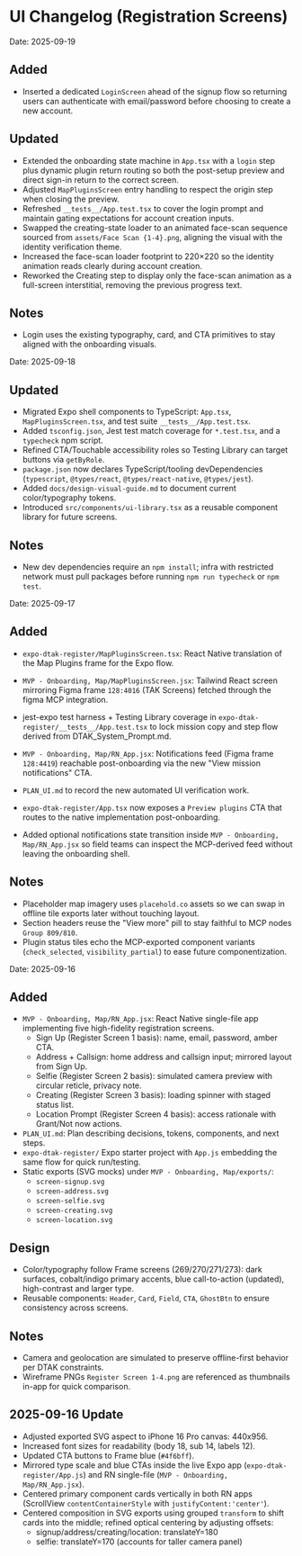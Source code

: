 # UI Changelog (Registration Screens)

Date: 2025-09-19

## Added
- Inserted a dedicated `LoginScreen` ahead of the signup flow so returning users can authenticate with email/password before choosing to create a new account.

## Updated
- Extended the onboarding state machine in `App.tsx` with a `login` step plus dynamic plugin return routing so both the post-setup preview and direct sign-in return to the correct screen.
- Adjusted `MapPluginsScreen` entry handling to respect the origin step when closing the preview.
- Refreshed `__tests__/App.test.tsx` to cover the login prompt and maintain gating expectations for account creation inputs.
- Swapped the creating-state loader to an animated face-scan sequence sourced from `assets/Face Scan {1-4}.png`, aligning the visual with the identity verification theme.
- Increased the face-scan loader footprint to 220×220 so the identity animation reads clearly during account creation.
- Reworked the Creating step to display only the face-scan animation as a full-screen interstitial, removing the previous progress text.

## Notes
- Login uses the existing typography, card, and CTA primitives to stay aligned with the onboarding visuals.

Date: 2025-09-18

## Updated
- Migrated Expo shell components to TypeScript: `App.tsx`, `MapPluginsScreen.tsx`, and test suite `__tests__/App.test.tsx`.
- Added `tsconfig.json`, Jest test match coverage for `*.test.tsx`, and a `typecheck` npm script.
- Refined CTA/Touchable accessibility roles so Testing Library can target buttons via `getByRole`.
- `package.json` now declares TypeScript/tooling devDependencies (`typescript`, `@types/react`, `@types/react-native`, `@types/jest`).
- Added `docs/design-visual-guide.md` to document current color/typography tokens.
- Introduced `src/components/ui-library.tsx` as a reusable component library for future screens.

## Notes
- New dev dependencies require an `npm install`; infra with restricted network must pull packages before running `npm run typecheck` or `npm test`.

Date: 2025-09-17

## Added
- `expo-dtak-register/MapPluginsScreen.tsx`: React Native translation of the Map Plugins frame for the Expo flow.
- `MVP - Onboarding, Map/MapPluginsScreen.jsx`: Tailwind React screen mirroring Figma frame `128:4016` (TAK Screens) fetched through the figma MCP integration.
- jest-expo test harness + Testing Library coverage in `expo-dtak-register/__tests__/App.test.tsx` to lock mission copy and step flow derived from DTAK_System_Prompt.md.
- `MVP - Onboarding, Map/RN_App.jsx`: Notifications feed (Figma frame `128:4419`) reachable post-onboarding via the new "View mission notifications" CTA.

- `PLAN_UI.md` to record the new automated UI verification work.
- `expo-dtak-register/App.tsx` now exposes a `Preview plugins` CTA that routes to the native implementation post-onboarding.
- Added optional notifications state transition inside `MVP - Onboarding, Map/RN_App.jsx` so field teams can inspect the MCP-derived feed without leaving the onboarding shell.

## Notes
- Placeholder map imagery uses `placehold.co` assets so we can swap in offline tile exports later without touching layout.
- Section headers reuse the "View more" pill to stay faithful to MCP nodes `Group 809/810`.
- Plugin status tiles echo the MCP-exported component variants (`check_selected`, `visibility_partial`) to ease future componentization.


Date: 2025-09-16

## Added
- `MVP - Onboarding, Map/RN_App.jsx`: React Native single-file app implementing five high-fidelity registration screens.
  - Sign Up (Register Screen 1 basis): name, email, password, amber CTA.
  - Address + Callsign: home address and callsign input; mirrored layout from Sign Up.
  - Selfie (Register Screen 2 basis): simulated camera preview with circular reticle, privacy note.
  - Creating (Register Screen 3 basis): loading spinner with staged status list.
  - Location Prompt (Register Screen 4 basis): access rationale with Grant/Not now actions.
- `PLAN_UI.md`: Plan describing decisions, tokens, components, and next steps.
 - `expo-dtak-register/` Expo starter project with `App.js` embedding the same flow for quick run/testing.
 - Static exports (SVG mocks) under `MVP - Onboarding, Map/exports/`:
   - `screen-signup.svg`
   - `screen-address.svg`
   - `screen-selfie.svg`
   - `screen-creating.svg`
   - `screen-location.svg`

## Design
- Color/typography follow Frame screens (269/270/271/273): dark surfaces, cobalt/indigo primary accents, blue call-to-action (updated), high-contrast and larger type.
- Reusable components: `Header`, `Card`, `Field`, `CTA`, `GhostBtn` to ensure consistency across screens.

## Notes
- Camera and geolocation are simulated to preserve offline-first behavior per DTAK constraints.
- Wireframe PNGs `Register Screen 1-4.png` are referenced as thumbnails in-app for quick comparison.

## 2025-09-16 Update
- Adjusted exported SVG aspect to iPhone 16 Pro canvas: 440x956.
- Increased font sizes for readability (body 18, sub 14, labels 12).
- Updated CTA buttons to Frame blue (`#4f6bff`).
- Mirrored type scale and blue CTAs inside the live Expo app (`expo-dtak-register/App.js`) and RN single-file (`MVP - Onboarding, Map/RN_App.jsx`).
- Centered primary component cards vertically in both RN apps (ScrollView `contentContainerStyle` with `justifyContent:'center'`).
- Centered composition in SVG exports using grouped `transform` to shift cards into the middle; refined optical centering by adjusting offsets:
  - signup/address/creating/location: translateY=180
  - selfie: translateY=170 (accounts for taller camera panel)
